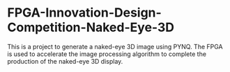 # FPGA-Innovation-Design-Competition-Naked-Eye-3D
This is a project to generate a naked-eye 3D image using PYNQ. The FPGA is used to accelerate the image processing algorithm to complete the production of the naked-eye 3D display.
